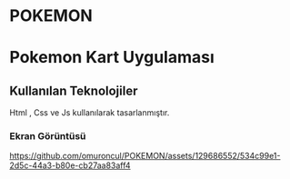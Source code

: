 # POKEMON
<h1> Pokemon Kart Uygulaması</h1>
 

<h2> Kullanılan Teknolojiler </h2>

Html , Css ve Js kullanılarak tasarlanmıştır.

<h3> Ekran Görüntüsü </h3>


https://github.com/omuroncul/POKEMON/assets/129686552/534c99e1-2d5c-44a3-b80e-cb27aa83aff4
